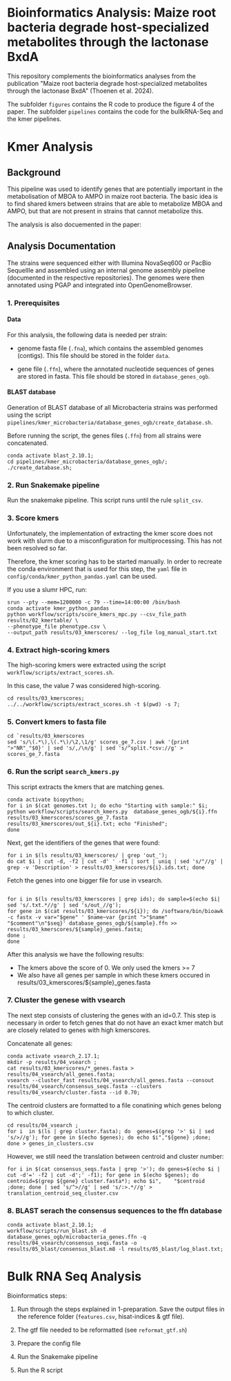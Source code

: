 # Bioinformatics Analysis: Maize root bacteria degrade host-specialized metabolites through the lactonase BxdA

This repository complements the bioinformatics analyses from the publication
"Maize root bacteria degrade host-specialized metabolites through the lactonase
BxdA" (Thoenen et al. 2024).

The subfolder `figures` contains the R code to produce the figure 4 of the
paper. The subfolder `pipelines` contains the code for the bullkRNA-Seq and 
the kmer pipelines.

# Kmer Analysis 

## Background

This pipeline was used to identify genes that are potentially important in the
metabolisation of MBOA to AMPO in maize root bacteria. The basic idea is to find
shared kmers between strains that are able to metabolize MBOA and AMPO, but that
are not present in strains that cannot metabolize this.

The analysis is also docuemented in the paper:



## Analysis Documentation

The strains were sequenced either with Illumina NovaSeq600 or PacBio SequelIIe and assembled using an internal genome assembly pipeline (documented in the respective repositories). The genomes were then annotated using PGAP and integrated into OpenGenomeBrowser.


### 1. Prerequisites

#### Data

For this analysis, the following data is needed per strain:

- genome fasta file (`.fna`), which contains the assembled genomes (contigs).
  This file should be stored in the folder `data`.

- gene file (`.ffn`), where the annotated nucleotide sequences of genes are
  stored in fasta. This file should be stored in `database_genes_ogb`.


#### BLAST database

Generation of BLAST database of all Microbacteria strains was performed using the script `pipelines/kmer_microbacteria/database_genes_ogb/create_database.sh`.

Before running the script, the genes files (`.ffn`) from all strains were
concatenated.

```
conda activate blast_2.10.1;
cd pipelines/kmer_microbacteria/database_genes_ogb/;
./create_database.sh;
```

### 2. Run Snakemake pipeline

Run the snakemake pipeline. This script runs until the rule `split_csv`.

### 3. Score kmers

Unfortunately, the implementation of extracting the kmer score does not work with slurm due to a misconfiguration for multiprocessing. This has not been resolved so far.

Therefore, the kmer scoring has to be started manually. In order to recreate the 
conda environment that is used for this step, the `yaml` file in
`config/conda/kmer_python_pandas.yaml` can be used.

If you use a slumr HPC, run:

```
srun --pty --mem=1200000 -c 79 --time=14:00:00 /bin/bash
conda activate kmer_python_pandas
python workflow/scripts/score_kmers_mpc.py --csv_file_path results/02_kmertable/ \ 
--phenotype_file phenotype.csv \
--output_path results/03_kmerscores/ --log_file log_manual_start.txt
```

### 4. Extract high-scoring kmers

The high-scoring kmers were extracted using the script `workflow/scripts/extract_scores.sh`.

In this case, the value 7 was considered high-scoring.

```
cd results/03_kmerscores;
../../workflow/scripts/extract_scores.sh -t $(pwd) -s 7;
```

### 5. Convert kmers to fasta file

```
cd `results/03_kmerscores
sed 's/\(.*\),\(.*\)/\2,\1/g' scores_ge_7.csv | awk '{print ">"NR"_"$0}' | sed 's/,/\n/g' | sed 's/^split.*csv://g' > scores_ge_7.fasta  
```

### 6. Run the script `search_kmers.py`

This script extracts the kmers that are matching genes.

```
conda activate biopython;
for i in $(cat genomes.txt ); do echo "Starting with sample:" $i; python workflow/scripts/search_kmers.py  database_genes_ogb/${i}.ffn  results/03_kmerscores/scores_ge_7.fasta results/03_kmerscores/out_${i}.txt; echo "Finished";
done
```

Next, get the identifiers of the genes that were found:

```
for i in $(ls results/03_kmerscores/ | grep 'out_'); 
do cat $i | cut -d, -f2 | cut -d' ' -f1 | sort | uniq | sed 's/"//g' | grep -v 'Description' > results/03_kmerscores/${i}.ids.txt; done  
```

Fetch the genes into one bigger file for use in vsearch.

```

for i in $(ls results/03_kmerscores | grep ids); do sample=$(echo $i|  sed 's/.txt.*//g' | sed 's/out_//g');
for gene in $(cat results/03_kmerscores/${i}); do /software/bin/bioawk -c fastx -v var="$gene" ' $name~var {print ">"$name" "$comment"\n"$seq}' database_genes_ogb/${sample}.ffn >> results/03_kmerscores/${sample}_genes.fasta;
done ;
done

```

After this analysis we have the following results:

- The kmers above the score of 0. We only used the kmers >= 7 
- We also have all genes per sample in which these kmers occured in results/03_kmerscores/${sample}_genes.fasta

### 7. Cluster the genese with vsearch

The next step consists of clustering the genes with an id=0.7. This step is necessary in order to fetch genes that do not have an exact kmer match but are closely related to genes with high kmerscores.

Concatenate all genes:

```
conda activate vsearch_2.17.1;
mkdir -p results/04_vsearch ;
cat results/03_kmerscores/*_genes.fasta > results/04_vsearch/all_genes.fasta;
vsearch --cluster_fast results/04_vsearch/all_genes.fasta --consout results/04_vsearch/consensus_seqs.fasta --clusters results/04_vsearch/cluster.fasta --id 0.70;
```

The centroid clusters are formatted to a file conatining which genes belong to which cluster.

```
cd results/04_vsearch ;
for i  in $(ls | grep cluster.fasta); do  genes=$(grep '>' $i | sed 's/>//g'); for gene in $(echo $genes); do echo $i","${gene} ;done; done > genes_in_clusters.csv
```
However, we still need the translation between centroid and cluster number:

```
for i in $(cat consensus_seqs.fasta | grep '>'); do genes=$(echo $i | cut -d'=' -f2 | cut -d';' -f1); for gene in $(echo $genes); do centroid=$(grep ${gene} cluster.fasta*); echo $i",    "$centroid ;done; done | sed 's/^>//g' | sed 's/:>.*//g' > translation_centroid_seq_cluster.csv
```                                                       

### 8. BLAST serach the consensus sequences to the ffn database

```
conda activate blast_2.10.1;
workflow/scripts/run_blast.sh -d database_genes_ogb/microbacteria_genes.ffn -q results/04_vsearch/consensus_seqs.fasta -o results/05_blast/consensus_blast.m8 -l results/05_blast/log_blast.txt;
```

# Bulk RNA Seq Analysis

Bioinformatics steps:

1. Run through the steps explained in 1-preparation. Save the output files in
the reference folder (`features.csv`, hisat-indices & gtf file).

2. The gtf file needed to be reformatted (see `reformat_gtf.sh`)

3. Prepare the config file

4. Run the Snakemake pipeline

5. Run the R script
